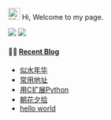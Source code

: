 
<img src='https://qpluspicture.oss-cn-beijing.aliyuncs.com/6LjjQA/Hi.gif' alt='Hi' width="24"/> Hi, Welcome to my page.

![](https://github-readme-stats.vercel.app/api?username=caixiangyue&count_private=true)
![](https://github-readme-stats.vercel.app/api/top-langs/?username=caixiangyue&count_private=true&layout=compact)

#### 🤹‍♀️ <a href="https://cxy.fun/" target="_blank">Recent Blog</a>

* <a href='https://cxy.fun/似水年华.html' target='_blank'>似水年华</a>
* <a href='https://cxy.fun/常用地址.html' target='_blank'>常用地址</a>
* <a href='https://cxy.fun/用C扩展Python.html' target='_blank'>用C扩展Python</a>
* <a href='https://cxy.fun/朝花夕拾.html' target='_blank'>朝花夕拾</a>
* <a href='https://cxy.fun/hello-world.html' target='_blank'>hello world</a>